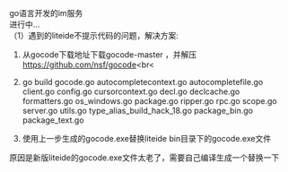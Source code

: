 go语言开发的im服务<br>
进行中...<br>
（1）遇到的liteide不提示代码的问题，解决方案:<br>
1. 从gocode下载地址下载gocode-master ，并解压 https://github.com/nsf/gocode<br<

2. go build gocode.go autocompletecontext.go autocompletefile.go client.go config.go cursorcontext.go decl.go declcache.go formatters.go os_windows.go package.go ripper.go rpc.go scope.go server.go utils.go type_alias_build_hack_18.go package_bin.go package_text.go<br>

3. 使用上一步生成的gocode.exe替换liteide bin目录下的gocode.exe文件<br>

原因是新版liteide的gocode.exe文件太老了，需要自己编译生成一个替换一下<br>
